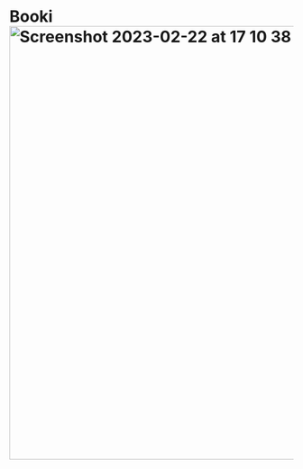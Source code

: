 # Booki<img width="769" alt="Screenshot 2023-02-22 at 17 10 38" src="https://user-images.githubusercontent.com/75349419/220693197-f822848c-54e5-4ee6-bf1a-fb5b932b5fea.png">
